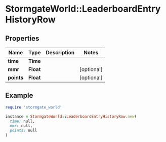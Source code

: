 # StormgateWorld::LeaderboardEntryHistoryRow

## Properties

| Name | Type | Description | Notes |
| ---- | ---- | ----------- | ----- |
| **time** | **Time** |  |  |
| **mmr** | **Float** |  | [optional] |
| **points** | **Float** |  | [optional] |

## Example

```ruby
require 'stormgate_world'

instance = StormgateWorld::LeaderboardEntryHistoryRow.new(
  time: null,
  mmr: null,
  points: null
)
```

